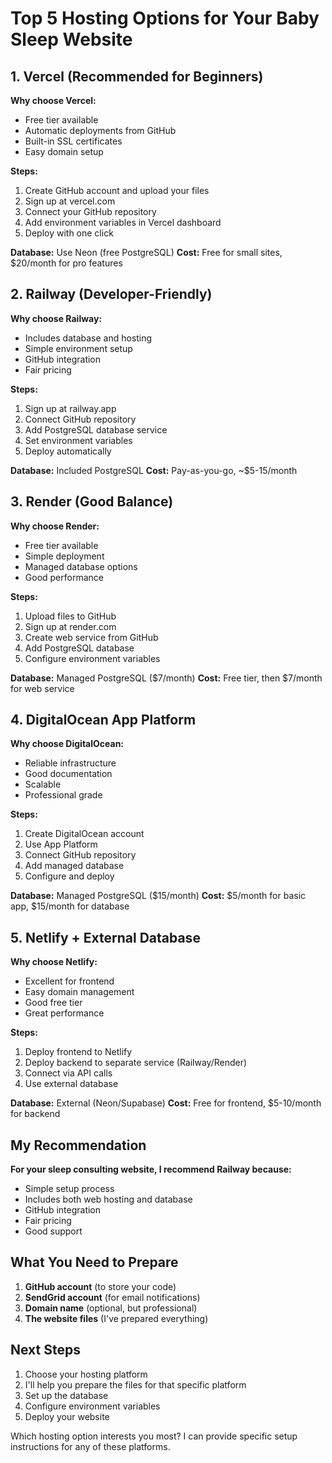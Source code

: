 # Top 5 Hosting Options for Your Baby Sleep Website

## 1. **Vercel** (Recommended for Beginners)
**Why choose Vercel:**
- Free tier available
- Automatic deployments from GitHub
- Built-in SSL certificates
- Easy domain setup

**Steps:**
1. Create GitHub account and upload your files
2. Sign up at vercel.com
3. Connect your GitHub repository
4. Add environment variables in Vercel dashboard
5. Deploy with one click

**Database:** Use Neon (free PostgreSQL)
**Cost:** Free for small sites, $20/month for pro features

## 2. **Railway** (Developer-Friendly)
**Why choose Railway:**
- Includes database and hosting
- Simple environment setup
- GitHub integration
- Fair pricing

**Steps:**
1. Sign up at railway.app
2. Connect GitHub repository
3. Add PostgreSQL database service
4. Set environment variables
5. Deploy automatically

**Database:** Included PostgreSQL
**Cost:** Pay-as-you-go, ~$5-15/month

## 3. **Render** (Good Balance)
**Why choose Render:**
- Free tier available
- Simple deployment
- Managed database options
- Good performance

**Steps:**
1. Upload files to GitHub
2. Sign up at render.com
3. Create web service from GitHub
4. Add PostgreSQL database
5. Configure environment variables

**Database:** Managed PostgreSQL ($7/month)
**Cost:** Free tier, then $7/month for web service

## 4. **DigitalOcean App Platform**
**Why choose DigitalOcean:**
- Reliable infrastructure
- Good documentation
- Scalable
- Professional grade

**Steps:**
1. Create DigitalOcean account
2. Use App Platform
3. Connect GitHub repository
4. Add managed database
5. Configure and deploy

**Database:** Managed PostgreSQL ($15/month)
**Cost:** $5/month for basic app, $15/month for database

## 5. **Netlify + External Database**
**Why choose Netlify:**
- Excellent for frontend
- Easy domain management
- Good free tier
- Great performance

**Steps:**
1. Deploy frontend to Netlify
2. Deploy backend to separate service (Railway/Render)
3. Connect via API calls
4. Use external database

**Database:** External (Neon/Supabase)
**Cost:** Free for frontend, $5-10/month for backend

## My Recommendation
**For your sleep consulting website, I recommend Railway because:**
- Simple setup process
- Includes both web hosting and database
- GitHub integration
- Fair pricing
- Good support

## What You Need to Prepare
1. **GitHub account** (to store your code)
2. **SendGrid account** (for email notifications)
3. **Domain name** (optional, but professional)
4. **The website files** (I've prepared everything)

## Next Steps
1. Choose your hosting platform
2. I'll help you prepare the files for that specific platform
3. Set up the database
4. Configure environment variables
5. Deploy your website

Which hosting option interests you most? I can provide specific setup instructions for any of these platforms.